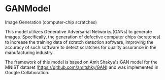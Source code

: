 # GANModel
Image Generation (computer-chip scratches)

This model utilizes Generative Adversarial Networks (GANs) to generate images. Specifically, the generation of defective computer chips (scratches) to increase the training data of scratch detection software, improving the accuracy of such software to detect scratches for quality assurance in the manufacturing industry.

The framework of this model is based on Amit Shakya's GAN model for the MNIST dataset (https://github.com/amitshky/GAN) and was implemented in Google Collaboration.
